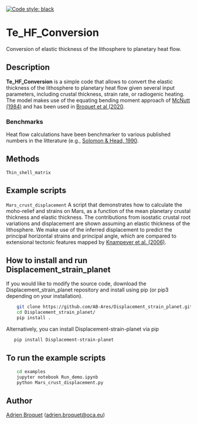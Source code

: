 [![Code style: black](https://img.shields.io/badge/code%20style-black-000000.svg)](https://github.com/psf/black)

# Te_HF_Conversion

Conversion of elastic thickness of the lithosphere to planetary heat flow.

## Description

**Te_HF_Conversion** is a simple code that allows to convert the elastic thickness of the lithosphere to planetary heat flow given several input parameters, including crustal thickness, strain rate, or radiogenic heating. The model makes use of the equating bending moment approach of [McNutt (1984)](https://agupubs.onlinelibrary.wiley.com/doi/10.1029/JB089iB13p11180) and has been used in [Broquet et al (2020](https://agupubs.onlinelibrary.wiley.com/doi/full/10.1029/2019GL086746).

### Benchmarks
Heat flow calculations have been benchmarker to various published numbers in the litterature (e.g., [Solomon & Head, 1990](https://agupubs.onlinelibrary.wiley.com/doi/10.1029/JB095iB07p11073). 

## Methods
`Thin_shell_matrix` 

## Example scripts
`Mars_crust_displacement` A script that demonstrates how to calculate the moho-relief and strains on Mars, as a function of the mean planetary crustal thickness and elastic thickness. The contributions from isostatic crustal root variations and displacement are shown assuming an elastic thickness of the lithosphere. We make use of the inferred displacement to predict the principal horizontal strains and principal angle, which are compared to extensional tectonic features mapped by [Knampeyer et al. (2006)](https://agupubs.onlinelibrary.wiley.com/doi/full/10.1029/2006JE002708). 

## How to install and run Displacement_strain_planet
If you would like to modify the source code, download the Displacement_strain_planet repository and install using pip (or pip3 depending on your installation).
```bash
    git clone https://github.com/AB-Ares/Displacement_strain_planet.git
    cd Displacement_strain_planet/
    pip install .
```
Alternatively, you can install Displacement-strain-planet via pip
```bash
   pip install Displacement-strain-planet
```

## To run the example scripts
```bash
    cd examples
    jupyter notebook Run_demo.ipynb
    python Mars_crust_displacement.py 
```

## Author
[Adrien Broquet](https://www.oca.eu/fr/adrien-broquet) (adrien.broquet@oca.eu)
